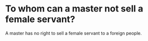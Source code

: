 # To whom can a master not sell a female servant?

A master has no right to sell a female servant to a foreign people.
